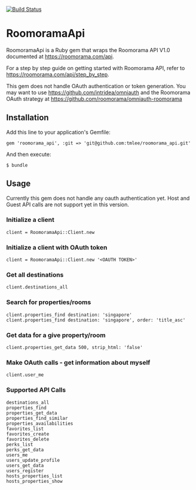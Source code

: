 [![Build Status](https://travis-ci.org/tmlee/roomorama_api.png)](https://travis-ci.org/tmlee/roomorama_api)

# RoomoramaApi

RoomoramaApi is a Ruby gem that wraps the Roomorama API V1.0 documented at https://roomorama.com/api.

For a step by step guide on getting started with Roomorama API, refer to https://roomorama.com/api/step_by_step.

This gem does not handle OAuth authentication or token generation. You may want to use https://github.com/intridea/omniauth and the Roomorama OAuth strategy at https://github.com/roomorama/omniauth-roomorama

## Installation

Add this line to your application's Gemfile:

    gem 'roomorama_api', :git => 'git@github.com:tmlee/roomorama_api.git'

And then execute:

    $ bundle


## Usage

Currently this gem does not handle any oauth authentication yet. Host and Guest API calls are not support yet in this version.

### Initialize a client
	
	client = RoomoramaApi::Client.new

### Initialize a client with OAuth token

	client = RoomoramaApi::Client.new '<OAUTH TOKEN>'

### Get all destinations

	client.destinations_all

### Search for properties/rooms

	client.properties_find destination: 'singapore'
	client.properties_find destination: 'singapore', order: 'title_asc'

### Get data for a give property/room

	client.properties_get_data 500, strip_html: 'false'


### Make OAuth calls - get information about myself

	client.user_me

### Supported API Calls

	destinations_all
	properties_find
	properties_get_data
	properties_find_similar
	properties_availabilities
	favorites_list
	favorites_create
	favorites_delete
	perks_list
	perks_get_data
	users_me
	users_update_profile
	users_get_data
	users_register
	hosts_properties_list
	hosts_properties_show
	
